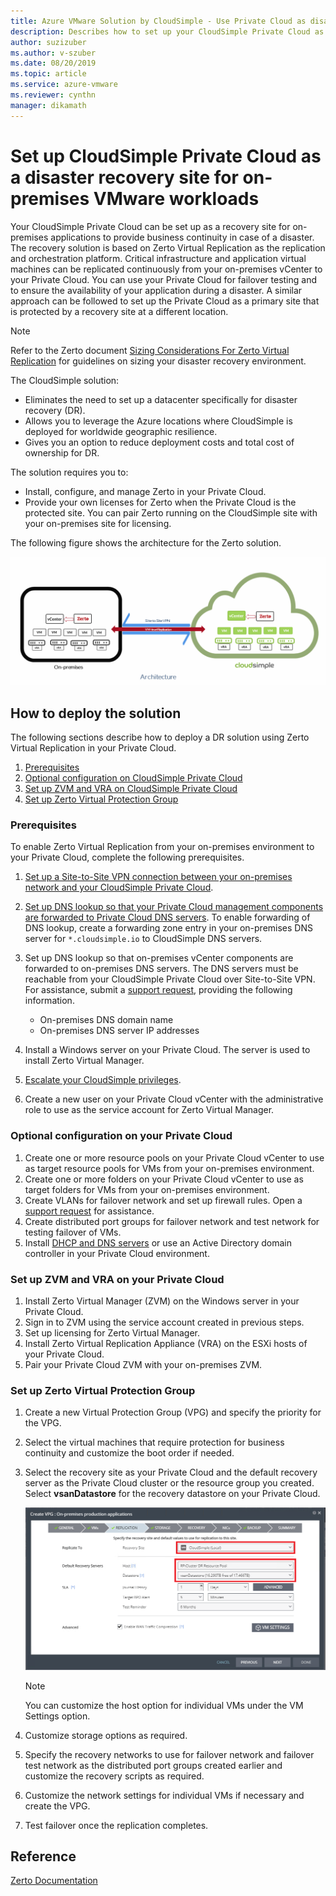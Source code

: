 ```yaml
---
title: Azure VMware Solution by CloudSimple - Use Private Cloud as disaster site for on-premises workloads
description: Describes how to set up your CloudSimple Private Cloud as a disaster recovery site for on-premises VMware workloads
author: suzizuber
ms.author: v-szuber
ms.date: 08/20/2019 
ms.topic: article 
ms.service: azure-vmware
ms.reviewer: cynthn 
manager: dikamath 
---
```


# Set up CloudSimple Private Cloud as a disaster recovery site for on-premises VMware workloads

Your CloudSimple Private Cloud can be set up as a recovery site for on-premises applications to provide business continuity in case of a disaster. The recovery solution is based on Zerto Virtual Replication as the replication and orchestration platform. Critical infrastructure and application virtual machines can be replicated continuously from your on-premises vCenter to your Private Cloud. You can use your Private Cloud for failover testing and to ensure the availability of your application during a disaster. A similar approach can be followed to set up the Private Cloud as a primary site that is protected by a recovery site at a different location.

> [!NOTE]
> Refer to the Zerto document [Sizing Considerations For Zerto Virtual Replication](https://s3.amazonaws.com/zertodownload_docs/5.5U3/Zerto%20Virtual%20Replication%20Sizing.pdf) for guidelines on sizing your disaster recovery environment.

The CloudSimple solution:

* Eliminates the need to set up a datacenter specifically for disaster recovery (DR).
* Allows you to leverage the Azure locations where CloudSimple is deployed for worldwide geographic resilience.
* Gives you an option to reduce deployment costs and total cost of ownership for DR.

The solution requires you to:

* Install, configure, and manage Zerto in your Private Cloud.
* Provide your own licenses for Zerto when the Private Cloud is the protected site. You can pair Zerto running on the CloudSimple site with your on-premises site for licensing.

The following figure shows the architecture for the Zerto solution.

![Architecture](media/cloudsimple-zerto-architecture.png)

## How to deploy the solution

The following sections describe how to deploy a DR solution using Zerto Virtual Replication in your Private Cloud.

1. [Prerequisites](#prerequisites)
2. [Optional configuration on CloudSimple Private Cloud](#optional-configuration-on-your-private-cloud)
3. [Set up ZVM and VRA on CloudSimple Private Cloud](#set-up-zvm-and-vra-on-your-private-cloud)
4. [Set up Zerto Virtual Protection Group](#set-up-zerto-virtual-protection-group)

### Prerequisites

To enable Zerto Virtual Replication from your on-premises environment to your Private Cloud, complete the following prerequisites.

1. [Set up a Site-to-Site VPN connection between your on-premises network and your CloudSimple Private Cloud](set-up-vpn.md).
2. [Set up DNS lookup so that your Private Cloud management components are forwarded to Private Cloud DNS servers](on-premises-dns-setup.md).  To enable forwarding of DNS lookup, create a forwarding zone entry in your on-premises DNS server for `*.cloudsimple.io` to CloudSimple DNS servers.
3. Set up DNS lookup so that on-premises vCenter components are forwarded to on-premises DNS servers.  The DNS servers must be reachable from your CloudSimple Private Cloud over Site-to-Site VPN. For assistance, submit a [support request](https://portal.azure.com/#blade/Microsoft_Azure_Support/HelpAndSupportBlade/newsupportrequest), providing the following information.  

    * On-premises DNS domain name
    * On-premises DNS server IP addresses

4. Install a Windows server on your Private Cloud. The server is used to install Zerto Virtual Manager.
5. [Escalate your CloudSimple privileges](escalate-private-cloud-privileges.md).
6. Create a new user on your Private Cloud vCenter with the administrative role to use as the service account for Zerto Virtual Manager.

### Optional configuration on your Private Cloud

1. Create one or more resource pools on your Private Cloud vCenter to use as target resource pools for VMs from your on-premises environment.
2. Create one or more folders on your Private Cloud vCenter to use as target folders for VMs from your on-premises environment.
3. Create VLANs for failover network and set up firewall rules. Open a [support request](https://portal.azure.com/#blade/Microsoft_Azure_Support/HelpAndSupportBlade/newsupportrequest) for assistance.
4. Create distributed port groups for failover network and test network for testing failover of VMs.
5. Install [DHCP and DNS servers](dns-dhcp-setup.md) or use an Active Directory domain controller in your Private Cloud environment.

### Set up ZVM and VRA on your Private Cloud

1. Install Zerto Virtual Manager (ZVM) on the Windows server in your Private Cloud.
2. Sign in to ZVM using the service account created in previous steps.
3. Set up licensing for Zerto Virtual Manager.
4. Install Zerto Virtual Replication Appliance (VRA) on the ESXi hosts of your Private Cloud.
5. Pair your Private Cloud ZVM with your on-premises ZVM.

### Set up Zerto Virtual Protection Group

1. Create a new Virtual Protection Group (VPG) and specify the priority for the VPG.
2. Select the virtual machines that require protection for business continuity and customize the boot order if needed.
3. Select the recovery site as your Private Cloud and the default recovery server as the Private Cloud cluster or the resource group you created. Select **vsanDatastore** for the recovery datastore on your Private Cloud.

    ![VPG](media/cloudsimple-zerto-vpg.png)

    > [!NOTE]
    > You can customize the host option for individual VMs under the VM Settings option.

4. Customize storage options as required.
5. Specify the recovery networks to use for failover network and failover test network as the distributed port groups created earlier and customize the recovery scripts as required.
6. Customize the network settings for individual VMs if necessary and create the VPG.
7. Test failover once the replication completes.

## Reference

[Zerto Documentation](https://www.zerto.com/myzerto/technical-documentation/)
